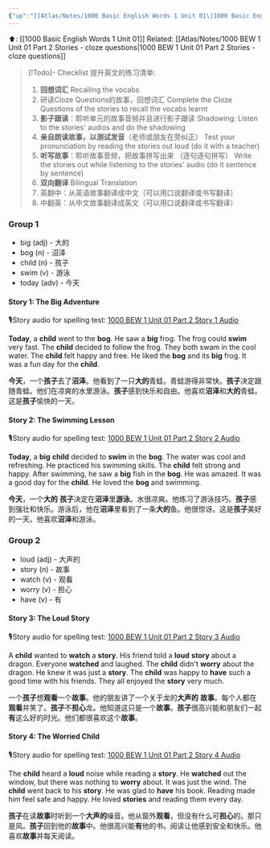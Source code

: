 ```yaml
---
{"up":"[[Atlas/Notes/1000 Basic English Words 1 Unit 01\|1000 Basic English Words 1 Unit 01]]","dg-publish":true,"permalink":"/atlas/notes/1000-bew-1-unit-01-part-2-stories/","dgPassFrontmatter":true}
---
```


⬆️: [[1000 Basic English Words 1 Unit 01]]
Related: [[Atlas/Notes/1000 BEW 1 Unit 01 Part 2 Stories - cloze questions\|1000 BEW 1 Unit 01 Part 2 Stories - cloze questions]]

> [!Todo]- Checklist 提升英文的练习清单:
> 1. **回想词汇** Recalling the vocabs
>	1. 研读Cloze Questions的故事，回想词汇 
>	   Complete the Cloze Questions of the stories to recall the vocabs learnt
> 2. **影子跟读**：聆听单元的故事音频并且进行影子跟读 
>    Shadowing: Listen to the stories' audios and do the shadowing
> 3. **亲自朗读故事，以测试发音**（老师或朋友在旁纠正）
>    Test your pronunciation by reading the stories out loud (do it with a teacher)
> 4. **听写故事**：聆听故事音频，把故事拼写出来 （逐句逐句拼写）
>   Write the stories out while listening to the stories' audio (do it sentence by sentence)
> 5. **双向翻译** Bilingual Translation
> 	1. 英翻中：从英语故事翻译成中文（可以用口说翻译或书写翻译）
> 	2. 中翻英：从中文故事翻译成英文（可以用口说翻译或书写翻译）

### Group 1
- big (adj) - 大的
- bog (n) - 沼泽
- child (n) - 孩子
- swim (v) - 游泳
- today (adv) - 今天

#### Story 1: The Big Adventure
🎙️Story audio for spelling test: [1000 BEW 1 Unit 01 Part 2 Story 1 Audio](https://drive.google.com/file/d/1qL-UCnyAUlGtDfSTu45JIWJM5-R6vdlj/view?usp=drive_link)

**Today**, a **child** went to the **bog**. He saw a **big** frog. The frog could **swim** very fast. The **child** decided to follow the frog. They both swam in the cool water. The **child** felt happy and free. He liked the **bog** and its **big** frog. It was a fun day for the **child**.

**今天**，一个**孩子**去了**沼泽**。他看到了一只**大的**青蛙。青蛙游得非常快。**孩子**决定跟随青蛙。他们在凉爽的水里游泳。**孩子**感到快乐和自由。他喜欢**沼泽**和**大的**青蛙。这是**孩子**愉快的一天。

#### Story 2: The Swimming Lesson
🎙️Story audio for spelling test: [1000 BEW 1 Unit 01 Part 2 Story 2 Audio](https://drive.google.com/file/d/1jvhEyYYqhL2jWNsT3JhthLrTEwMcRhZD/view?usp=drive_link)

**Today**, a **big** **child** decided to **swim** in the **bog**. The water was cool and refreshing. He practiced his swimming skills. The **child** felt strong and happy. After swimming, he saw a **big** fish in the **bog**. He was amazed. It was a good day for the **child**. He loved the **bog** and swimming.

 **今天**，一个**大的** **孩子**决定在**沼泽**里**游泳**。水很凉爽。他练习了游泳技巧。**孩子**感到强壮和快乐。游泳后，他在**沼泽**里看到了一条**大的**鱼。他很惊讶。这是**孩子**美好的一天。他喜欢**沼泽**和游泳。

### Group 2

- loud (adj) - 大声的
- story (n) - 故事
- watch (v) - 观看
- worry (v) - 担心
- have (v) - 有

#### Story 3: The Loud Story
🎙️Story audio for spelling test: [1000 BEW 1 Unit 01 Part 2 Story 3 Audio](https://drive.google.com/file/d/1x07yL28gBmWAqkE4o8TbF8JiHBtT0UM8/view?usp=drive_link)

A **child** wanted to **watch** a **story**. His friend told a **loud** **story** about a dragon. Everyone **watched** and laughed. The **child** didn't **worry** about the dragon. He knew it was just a **story**. The **child** was happy to **have** such a good time with his friends. They all enjoyed the **story** very much.

一个**孩子**想**观看**一个**故事**。他的朋友讲了一个关于龙的**大声的** **故事**。每个人都在**观看**并笑了。**孩子**不**担心**龙。他知道这只是一个**故事**。**孩子**很高兴能和朋友们一起**有**这么好的时光。他们都很喜欢这个**故事**。

#### Story 4: The Worried Child
🎙️Story audio for spelling test: [1000 BEW 1 Unit 01 Part 2 Story 4 Audio](https://drive.google.com/file/d/11WyJvVMFMEzjXkpK3P1CtfCx6WBU0-bI/view?usp=drive_link)

The **child** heard a **loud** noise while reading a **story**. He **watched** out the window, but there was nothing to **worry** about. It was just the wind. The **child** went back to his **story**. He was glad to **have** his book. Reading made him feel safe and happy. He loved **stories** and reading them every day.

 **孩子**在读**故事**时听到一个**大声的**噪音。他从窗外**观看**，但没有什么可**担心**的。那只是风。**孩子**回到他的**故事**中。他很高兴能**有**他的书。阅读让他感到安全和快乐。他喜欢**故事**并每天阅读。
